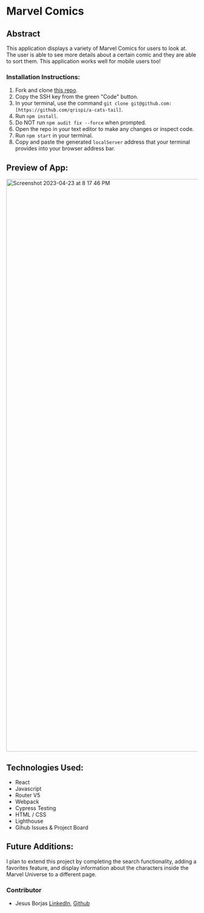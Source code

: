 # Marvel Comics

## Abstract
This application displays a variety of Marvel Comics for users to look at. The user is able to see more details about a certain comic and they are able to sort them. This application works well for mobile users too!

### Installation Instructions:
1. Fork and clone [this repo](https://github.com/).
1. Copy the SSH key from the green "Code" button.
1. In your terminal, use the command `git clone git@github.com:[https://github.com/qrispi/a-cats-tail]`.
1. Run `npm install`.
1. Do NOT run `npm audit fix --force` when prompted.
1. Open the repo in your text editor to make any changes or inspect code.
1. Run `npm start` in your terminal.
1. Copy and paste the generated `localServer` address that your terminal provides into your browser address bar.

## Preview of App:
<img width="1504" alt="Screenshot 2023-04-23 at 8 17 46 PM" src="https://user-images.githubusercontent.com/111095858/233879927-66e3deae-a549-4b3b-97f2-4dfac5f9a289.png">

## Technologies Used:

- React 
- Javascript 
- Router V5
- Webpack
- Cypress Testing
- HTML / CSS
- Lighthouse
- Gihub Issues & Project Board

## Future Additions: 
I plan to extend this project by completing the search functionality, adding a favorites feature, and display information about the characters inside the Marvel Universe to a different page. 

### Contributor
- Jesus Borjas [LinkedIn](https://www.linkedin.com/in/jesus-borjas-6589b920a/), [Github](https://github.com/jesusborjas006)



